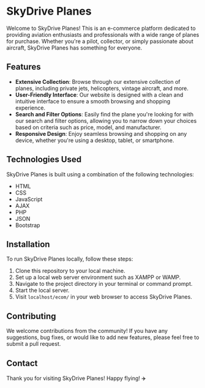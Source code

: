 # SkyDrive Planes

Welcome to SkyDrive Planes! This is an e-commerce platform dedicated to providing aviation enthusiasts and professionals with a wide range of planes for purchase. Whether you're a pilot, collector, or simply passionate about aircraft, SkyDrive Planes has something for everyone.

## Features

- **Extensive Collection**: Browse through our extensive collection of planes, including private jets, helicopters, vintage aircraft, and more.
- **User-Friendly Interface**: Our website is designed with a clean and intuitive interface to ensure a smooth browsing and shopping experience.
- **Search and Filter Options**: Easily find the plane you're looking for with our search and filter options, allowing you to narrow down your choices based on criteria such as price, model, and manufacturer.
- **Responsive Design**: Enjoy seamless browsing and shopping on any device, whether you're using a desktop, tablet, or smartphone.

## Technologies Used

SkyDrive Planes is built using a combination of the following technologies:

- HTML
- CSS
- JavaScript
- AJAX
- PHP
- JSON
- Bootstrap

## Installation

To run SkyDrive Planes locally, follow these steps:

1. Clone this repository to your local machine.
2. Set up a local web server environment such as XAMPP or WAMP.
3. Navigate to the project directory in your terminal or command prompt.
4. Start the local server.
5. Visit `localhost/ecom/` in your web browser to access SkyDrive Planes.

## Contributing

We welcome contributions from the community! If you have any suggestions, bug fixes, or would like to add new features, please feel free to submit a pull request.

## Contact

Thank you for visiting SkyDrive Planes! Happy flying! ✈️